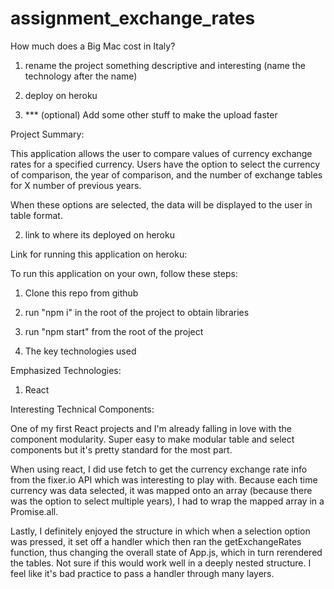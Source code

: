 # assignment_exchange_rates
How much does a Big Mac cost in Italy?

1. rename the project something descriptive and interesting (name the technology after the name)

2. deploy on heroku

3. *** (optional) Add some other stuff to make the upload faster

Project Summary:

This application allows the user to compare values of currency exchange rates for a specified currency. Users have the option to select the currency of comparison, the year of comparison, and the number of exchange tables for X number of previous years.

When these options are selected, the data will be displayed to the user in table format.

2. link to where its deployed on heroku

Link for running this application on heroku:



To run this application on your own, follow these steps:

  1. Clone this repo from github
  2. run "npm i" in the root of the project to obtain libraries
  3. run "npm start" from the root of the project

4. The key technologies used

Emphasized Technologies:
  1. React

Interesting Technical Components:

One of my first React projects and I'm already falling in love with the component modularity. Super easy to make modular table and select components
but it's pretty standard for the most part.

When using react, I did use fetch to get the currency exchange rate info from the fixer.io API which was interesting to play with. Because each time currency was data selected, it was mapped onto an array (because there was the option to select multiple years), I had to wrap the mapped array in a Promise.all.

Lastly, I definitely enjoyed the structure in which when a selection option was pressed, it set off a handler which then ran the getExchangeRates function, thus changing the overall state of App.js, which in turn rerendered the tables. Not sure if this would work well in a deeply nested structure. I feel like it's bad practice to pass a handler through many layers.
